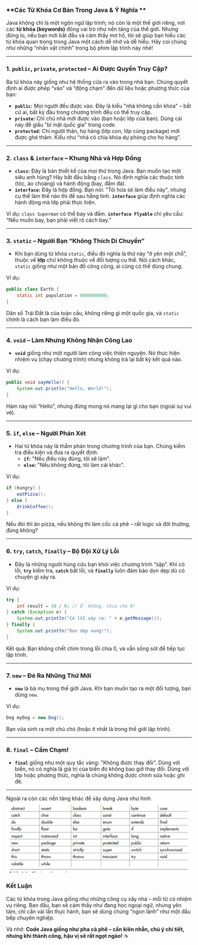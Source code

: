 ### **Các Từ Khóa Cơ Bản Trong Java & Ý Nghĩa **

Java không chỉ là một ngôn ngữ lập trình; nó còn là một thế giới riêng, nơi các **từ khóa (keywords)** đóng vai trò như nền tảng của thế giới. Nhưng đừng lo, nếu bạn mới bắt đầu và cảm thấy mơ hồ, tôi sẽ giúp bạn hiểu các từ khóa quan trọng trong Java một cách dễ nhớ và dễ hiểu. Hãy coi chúng như những “nhân vật chính” trong bộ phim lập trình này nhé!

---

### **1. `public`, `private`, `protected` – Ai Được Quyền Truy Cập?**

Ba từ khóa này giống như hệ thống cửa ra vào trong nhà bạn. Chúng quyết định ai được phép “vào” và “động chạm” đến dữ liệu hoặc phương thức của bạn:

- **`public`:** Mọi người đều được vào. Đây là kiểu "nhà không cần khóa" – bất cứ ai, bất kỳ đâu trong chương trình đều có thể truy cập.
- **`private`:** Chỉ chủ nhà mới được vào (bạn hoặc lớp của bạn). Dùng cái này để giấu "bí mật quốc gia" trong code.
- **`protected`:** Chỉ người thân, họ hàng (lớp con, lớp cùng package) mới được ghé thăm. Kiểu như “nhà có chìa khóa dự phòng cho họ hàng”.

---

### **2. `class` & `interface` – Khung Nhà và Hợp Đồng**

- **`class`:** Đây là bản thiết kế của mọi thứ trong Java. Bạn muốn tạo một siêu anh hùng? Hãy bắt đầu bằng `class`. Nó định nghĩa các thuộc tính (tóc, áo choàng) và hành động (bay, đấm đá).
- **`interface`:** Đây là hợp đồng. Bạn nói: "Tôi hứa sẽ làm điều này", nhưng cụ thể làm thế nào thì để sau hẵng tính. **`interface`** giúp định nghĩa các hành động mà lớp phải thực hiện.

Ví dụ: `class Superman` có thể bay và đấm. **`interface Flyable`** chỉ yêu cầu: “Nếu muốn bay, bạn phải viết rõ cách bay.”

---

### **3. `static` – Người Bạn “Không Thích Di Chuyển”**

- Khi bạn dùng từ khóa `static`, điều đó nghĩa là thứ này “ở yên một chỗ”, thuộc về **lớp** chứ không thuộc về đối tượng cụ thể. Nói cách khác, `static` giống như một bản đồ công cộng, ai cũng có thể dùng chung.

Ví dụ:
```java
public class Earth {
    static int population = 8000000000;
}
```
Dân số Trái Đất là của toàn cầu, không riêng gì một quốc gia, và `static` chính là cách bạn làm điều đó.

---

### **4. `void` – Làm Nhưng Không Nhận Công Lao**

- **`void`** giống như một người làm công việc thiện nguyện. Nó thực hiện nhiệm vụ (chạy chương trình) nhưng không trả lại bất kỳ kết quả nào.

Ví dụ:
```java
public void sayHello() {
    System.out.println("Hello, World!");
}
```
Hàm này nói “Hello”, nhưng đừng mong nó mang lại gì cho bạn (ngoài sự vui vẻ).

---

### **5. `if`, `else` – Người Phán Xét**

- Hai từ khóa này là thẩm phán trong chương trình của bạn. Chúng kiểm tra điều kiện và đưa ra quyết định:
    - **`if`:** "Nếu điều này đúng, tôi sẽ làm".
    - **`else`:** "Nếu không đúng, tôi làm cái khác".

Ví dụ:
```java
if (hungry) {
    eatPizza();
} else {
    drinkCoffee();
}
```
Nếu đói thì ăn pizza, nếu không thì làm cốc cà phê – rất logic và đời thường, đúng không?

---

### **6. `try`, `catch`, `finally` – Bộ Đội Xử Lý Lỗi**

- Đây là những người hùng cứu bạn khỏi việc chương trình “sập”. Khi có lỗi, **`try`** kiểm tra, **`catch`** bắt lỗi, và **`finally`** luôn đảm bảo dọn dẹp dù có chuyện gì xảy ra.

Ví dụ:
```java
try {
    int result = 10 / 0; // Ồ không, chia cho 0!
} catch (Exception e) {
    System.out.println("Có lỗi xảy ra: " + e.getMessage());
} finally {
    System.out.println("Dọn dẹp xong!");
}
```
Kết quả: Bạn không chết chìm trong lỗi chia 0, và vẫn sống sót để tiếp tục lập trình.

---

### **7. `new` – Đẻ Ra Những Thứ Mới**

- **`new`** là bà mụ trong thế giới Java. Khi bạn muốn tạo ra một đối tượng, bạn dùng `new`.

Ví dụ:
```java
Dog myDog = new Dog();
```
Bạn vừa sinh ra một chú chó (hoặc ít nhất là trong thế giới lập trình).

---

### **8. `final` – Cấm Chạm!**

- **`final`** giống như một quy tắc vàng: "Không được thay đổi". Dùng với biến, nó có nghĩa là giá trị của biến đó không bao giờ thay đổi. Dùng với lớp hoặc phương thức, nghĩa là chúng không được chỉnh sửa hoặc ghi đè.

---
Ngoài ra còn các nền tảng khác để xây dựng Java như hình
![img.png](../picture/img.png)
### **Kết Luận**

Các từ khóa trong Java giống như những công cụ xây nhà – mỗi từ có nhiệm vụ riêng. Ban đầu, bạn sẽ cảm thấy như đang học ngoại ngữ, nhưng yên tâm, chỉ cần vài lần thực hành, bạn sẽ dùng chúng “ngon lành” như một đầu bếp chuyên nghiệp.

Và nhớ: **Code Java giống như pha cà phê – cần kiên nhẫn, chú ý chi tiết, nhưng khi thành công, hậu vị sẽ rất ngọt ngào!** ☕